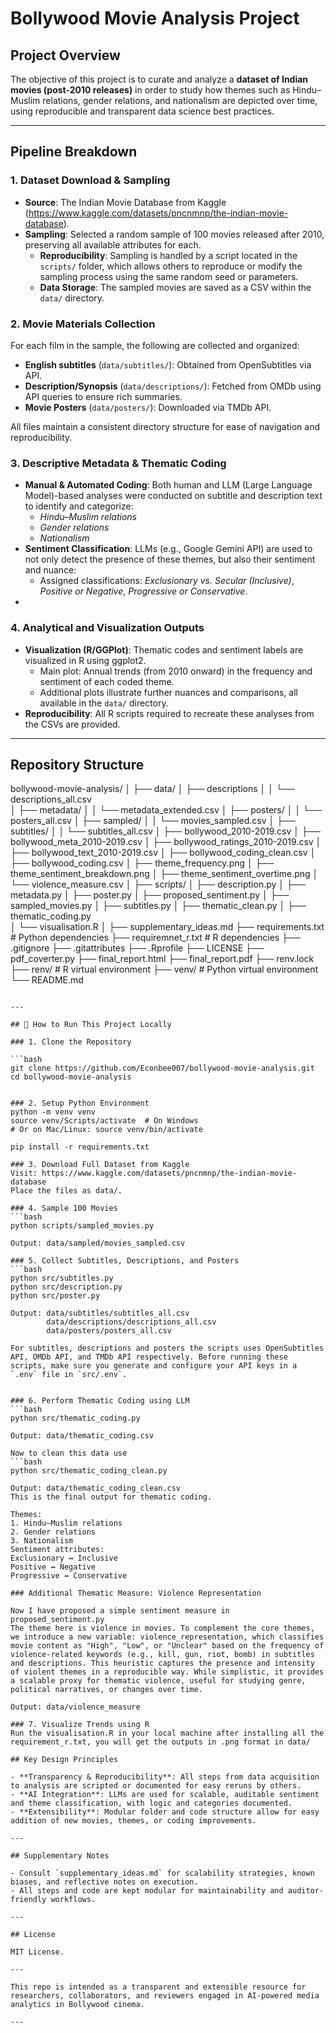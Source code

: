 # Bollywood Movie Analysis Project

## Project Overview

The objective of this project is to curate and analyze a **dataset of Indian movies (post-2010 releases)** in order to study how themes such as Hindu–Muslim relations, gender relations, and nationalism are depicted over time, using reproducible and transparent data science best practices.

---

## Pipeline Breakdown

### 1. Dataset Download & Sampling

- **Source**: The Indian Movie Database from Kaggle (<https://www.kaggle.com/datasets/pncnmnp/the-indian-movie-database>).
- **Sampling**: Selected a random sample of 100 movies released after 2010, preserving all available attributes for each.
    - **Reproducibility**: Sampling is handled by a script located in the `scripts/` folder, which allows others to reproduce or modify the sampling process using the same random seed or parameters.
    - **Data Storage**: The sampled movies are saved as a CSV within the `data/` directory.

### 2. Movie Materials Collection

For each film in the sample, the following are collected and organized:
- **English subtitles** (`data/subtitles/`): Obtained from OpenSubtitles via API.
- **Description/Synopsis** (`data/descriptions/`): Fetched from OMDb using API queries to ensure rich summaries.
- **Movie Posters** (`data/posters/`): Downloaded via TMDb API.

All files maintain a consistent directory structure for ease of navigation and reproducibility.

### 3. Descriptive Metadata & Thematic Coding

- **Manual & Automated Coding**: Both human and LLM (Large Language Model)-based analyses were conducted on subtitle and description text to identify and categorize:
    - *Hindu–Muslim relations*
    - *Gender relations*
    - *Nationalism*
- **Sentiment Classification**: LLMs (e.g., Google Gemini API) are used to not only detect the presence of these themes, but also their sentiment and nuance:
    - Assigned classifications: *Exclusionary vs. Secular (Inclusive)*, *Positive or Negative*, *Progressive or Conservative*.
- 
### 4. Analytical and Visualization Outputs

- **Visualization (R/GGPlot)**: Thematic codes and sentiment labels are visualized in R using ggplot2.
    - Main plot: Annual trends (from 2010 onward) in the frequency and sentiment of each coded theme.
    - Additional plots illustrate further nuances and comparisons, all available in the `data/` directory.
- **Reproducibility**: All R scripts required to recreate these analyses from the CSVs are provided.

---

## Repository Structure
bollywood-movie-analysis/
│
├── data/
│ ├── descriptions
│ │ └── descriptions_all.csv   
│ ├── metadata/
│ │ └── metadata_extended.csv
│ ├── posters/
│ │ └── posters_all.csv 
│ ├── sampled/
│ │ └── movies_sampled.csv 
│ ├── subtitles/
│ │ └── subtitles_all.csv
│ ├── bollywood_2010-2019.csv
│ ├── bollywood_meta_2010-2019.csv
│ ├── bollywood_ratings_2010-2019.csv
│ ├── bollywood_text_2010-2019.csv
│ ├── bollywood_coding_clean.csv
│ ├── bollywood_coding.csv
│ ├── theme_frequency.png
│ ├── theme_sentiment_breakdown.png
│ ├── theme_sentiment_overtime.png
│ └── violence_measure.csv
│
├── scripts/
│ ├── description.py 
│ ├── metadata.py 
│ ├── poster.py
│ ├── proposed_sentiment.py
│ ├── sampled_movies.py
│ ├── subtitles.py
│ ├── thematic_clean.py
│ ├── thematic_coding.py  
│ └── visualisation.R 
│
├── supplementary_ideas.md 
├── requirements.txt # Python dependencies
├── requiremnet_r.txt # R dependencies
├── .gitignore
├── .gitattributes
├── .Rprofile
├── LICENSE
├── pdf_coverter.py
├── final_report.html
├── final_report.pdf
├── renv.lock
├── renv/ # R virtual environment
├── venv/ # Python virtual environment
└── README.md 
```

---

## 🚀 How to Run This Project Locally

### 1. Clone the Repository

```bash
git clone https://github.com/Econbee007/bollywood-movie-analysis.git
cd bollywood-movie-analysis


### 2. Setup Python Environment
python -m venv venv
source venv/Scripts/activate  # On Windows
# Or on Mac/Linux: source venv/bin/activate

pip install -r requirements.txt

### 3. Download Full Dataset from Kaggle
Visit: https://www.kaggle.com/datasets/pncnmnp/the-indian-movie-database
Place the files as data/.

### 4. Sample 100 Movies
```bash
python scripts/sampled_movies.py

Output: data/sampled/movies_sampled.csv

### 5. Collect Subtitles, Descriptions, and Posters
```bash
python src/subtitles.py
python src/description.py
python src/poster.py

Output: data/subtitles/subtitles_all.csv
        data/descriptions/descriptions_all.csv
        data/posters/posters_all.csv

For subtitles, descriptions and posters the scripts uses OpenSubtitles API, OMDb API, and TMDb API respectively. Before running these scripts, make sure you generate and configure your API keys in a `.env` file in `src/.env`.


### 6. Perform Thematic Coding using LLM
```bash
python src/thematic_coding.py 

Output: data/thematic_coding.csv

Now to clean this data use
```bash 
python src/thematic_coding_clean.py

Output: data/thematic_coding_clean.csv
This is the final output for thematic coding.

Themes:
1. Hindu–Muslim relations
2. Gender relations
3. Nationalism
Sentiment attributes:
Exclusionary ↔ Inclusive
Positive ↔ Negative
Progressive ↔ Conservative

### Additional Thematic Measure: Violence Representation

Now I have proposed a simple sentiment measure in proposed_sentiment.py
The theme here is violence in movies. To complement the core themes, we introduce a new variable: violence_representation, which classifies movie content as "High", "Low", or "Unclear" based on the frequency of violence-related keywords (e.g., kill, gun, riot, bomb) in subtitles and descriptions. This heuristic captures the presence and intensity of violent themes in a reproducible way. While simplistic, it provides a scalable proxy for thematic violence, useful for studying genre, political narratives, or changes over time.

Output: data/violence_measure

### 7. Visualize Trends using R
Run the visualisation.R in your local machine after installing all the requirement_r.txt, you will get the outputs in .png format in data/

## Key Design Principles

- **Transparency & Reproducibility**: All steps from data acquisition to analysis are scripted or documented for easy reruns by others.
- **AI Integration**: LLMs are used for scalable, auditable sentiment and theme classification, with logic and categories documented.
- **Extensibility**: Modular folder and code structure allow for easy addition of new movies, themes, or coding improvements.

---

## Supplementary Notes

- Consult `supplementary_ideas.md` for scalability strategies, known biases, and reflective notes on execution.
- All steps and code are kept modular for maintainability and auditor-friendly workflows.

---

## License

MIT License.

---

This repo is intended as a transparent and extensible resource for researchers, collaborators, and reviewers engaged in AI-powered media analytics in Bollywood cinema.

---
